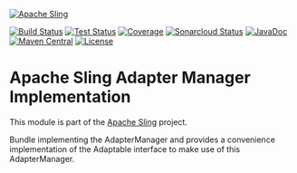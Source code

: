 [![Apache Sling](https://sling.apache.org/res/logos/sling.png)](https://sling.apache.org)

&#32;[![Build Status](https://ci-builds.apache.org/job/Sling/job/modules/job/sling-org-apache-sling-adapter/job/master/badge/icon)](https://ci-builds.apache.org/job/Sling/job/modules/job/sling-org-apache-sling-adapter/job/master/)&#32;[![Test Status](https://img.shields.io/jenkins/tests.svg?jobUrl=https://ci-builds.apache.org/job/Sling/job/modules/job/sling-org-apache-sling-adapter/job/master/)](https://ci-builds.apache.org/job/Sling/job/modules/job/sling-org-apache-sling-adapter/job/master/test/?width=800&height=600)&#32;[![Coverage](https://sonarcloud.io/api/project_badges/measure?project=apache_sling-org-apache-sling-adapter&metric=coverage)](https://sonarcloud.io/dashboard?id=apache_sling-org-apache-sling-adapter)&#32;[![Sonarcloud Status](https://sonarcloud.io/api/project_badges/measure?project=apache_sling-org-apache-sling-adapter&metric=alert_status)](https://sonarcloud.io/dashboard?id=apache_sling-org-apache-sling-adapter)&#32;[![JavaDoc](https://www.javadoc.io/badge/org.apache.sling/org.apache.sling.adapter.svg)](https://www.javadoc.io/doc/org.apache.sling/org.apache.sling.adapter)&#32;[![Maven Central](https://maven-badges.herokuapp.com/maven-central/org.apache.sling/org.apache.sling.adapter/badge.svg)](https://search.maven.org/#search%7Cga%7C1%7Cg%3A%22org.apache.sling%22%20a%3A%22org.apache.sling.adapter%22) [![License](https://img.shields.io/badge/License-Apache%202.0-blue.svg)](https://www.apache.org/licenses/LICENSE-2.0)

# Apache Sling Adapter Manager Implementation

This module is part of the [Apache Sling](https://sling.apache.org) project.

Bundle implementing the AdapterManager and provides a convenience
implementation of the Adaptable interface to make use of this
AdapterManager.
